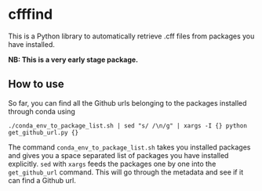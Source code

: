 # cfffind

This is a Python library to automatically retrieve .cff files from packages you have installed.

**NB: This is a very early stage package.**

## How to use
So far, you can find all the Github urls belonging to the packages installed through conda using
```
./conda_env_to_package_list.sh | sed "s/ /\n/g" | xargs -I {} python get_github_url.py {}
```
The command `conda_env_to_package_list.sh` takes you installed packages and gives you a space separated list of packages you have installed explicitly. `sed` with `xargs` feeds the packages one by one into the `get_github_url` command. This will go through the metadata and see if it can find a Github url.   

